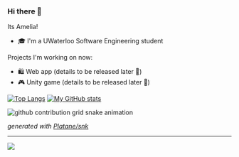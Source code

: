### Hi there 👋

Its Amelia!
- 🎓 I'm a UWaterloo Software Engineering student

Projects I'm working on now:
- 🛍️ Web app (details to be released later 🤫)
- 🎮 Unity game (details to be released later 🫢)

[![Top Langs](https://github-readme-stats.vercel.app/api/top-langs/?username=Amelia1110&layout=donut&theme=radical)](https://github.com/Amelia1110/github-readme-stats) [![My GitHub stats](https://github-readme-stats.vercel.app/api?username=Amelia1110&hide_rank=true&theme=radical)](https://github.com/Amelia1110/github-readme-stats)

<picture>
  <source media="(prefers-color-scheme: light)" srcset="https://raw.githubusercontent.com/Amelia1110/Amelia1110/output/github-contribution-grid-snake-dark.svg">
  <source media="(prefers-color-scheme: dark)" srcset="https://raw.githubusercontent.com/Amelia1110/Amelia1110/output/github-contribution-grid-snake.svg">
  <img alt="github contribution grid snake animation" src="https://raw.githubusercontent.com/Amelia1110/Amelia1110/output/github-contribution-grid-snake.svg">
</picture>

_generated with [Platane/snk](https://github.com/Platane/snk)_

---
[![](https://visitcount.itsvg.in/api?id=DregoonXD&icon=0&color=6)](https://visitcount.itsvg.in)

<!--
**Amelia1110/Amelia1110** is a ✨ _special_ ✨ repository because its `README.md` (this file) appears on your GitHub profile.

Here are some ideas to get you started:

- 🔭 I’m currently working on ...
- 🌱 I’m currently learning ...
- 👯 I’m looking to collaborate on ...
- 🤔 I’m looking for help with ...
- 💬 Ask me about ...
- 📫 How to reach me: ...
- 😄 Pronouns: ...
- ⚡ Fun fact: ...
-->

